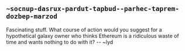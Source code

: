 ## `~socnup-dasrux-pardut-tapbud--parhec-taprem-dozbep-marzod`
Fascinating stuff. What course of action would you suggest for a hypothetical galaxy owner who thinks Ethereum is a ridiculous waste of time and wants nothing to do with it?
-- ~lyd